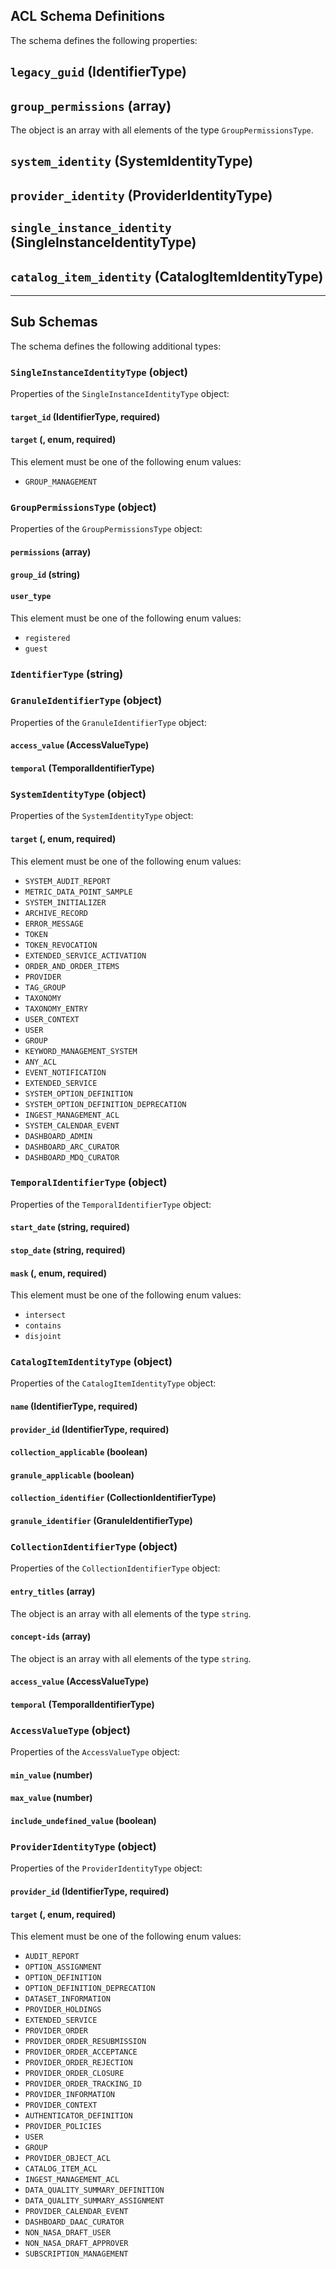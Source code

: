 ## ACL Schema Definitions

The schema defines the following properties:

## `legacy_guid` (IdentifierType)

## `group_permissions` (array)

The object is an array with all elements of the type `GroupPermissionsType`.

## `system_identity` (SystemIdentityType)

## `provider_identity` (ProviderIdentityType)

## `single_instance_identity` (SingleInstanceIdentityType)

## `catalog_item_identity` (CatalogItemIdentityType)

---

## Sub Schemas

The schema defines the following additional types:

### `SingleInstanceIdentityType` (object)

Properties of the `SingleInstanceIdentityType` object:

#### `target_id` (IdentifierType, required)

#### `target` (, enum, required)

This element must be one of the following enum values:

* `GROUP_MANAGEMENT`

### `GroupPermissionsType` (object)

Properties of the `GroupPermissionsType` object:

#### `permissions` (array)

#### `group_id` (string)

#### `user_type`

This element must be one of the following enum values:

* `registered`
* `guest`

### `IdentifierType` (string)

### `GranuleIdentifierType` (object)

Properties of the `GranuleIdentifierType` object:

#### `access_value` (AccessValueType)

#### `temporal` (TemporalIdentifierType)

### `SystemIdentityType` (object)

Properties of the `SystemIdentityType` object:

#### `target` (, enum, required)

This element must be one of the following enum values:

* `SYSTEM_AUDIT_REPORT`
* `METRIC_DATA_POINT_SAMPLE`
* `SYSTEM_INITIALIZER`
* `ARCHIVE_RECORD`
* `ERROR_MESSAGE`
* `TOKEN`
* `TOKEN_REVOCATION`
* `EXTENDED_SERVICE_ACTIVATION`
* `ORDER_AND_ORDER_ITEMS`
* `PROVIDER`
* `TAG_GROUP`
* `TAXONOMY`
* `TAXONOMY_ENTRY`
* `USER_CONTEXT`
* `USER`
* `GROUP`
* `KEYWORD_MANAGEMENT_SYSTEM`
* `ANY_ACL`
* `EVENT_NOTIFICATION`
* `EXTENDED_SERVICE`
* `SYSTEM_OPTION_DEFINITION`
* `SYSTEM_OPTION_DEFINITION_DEPRECATION`
* `INGEST_MANAGEMENT_ACL`
* `SYSTEM_CALENDAR_EVENT`
* `DASHBOARD_ADMIN`
* `DASHBOARD_ARC_CURATOR`
* `DASHBOARD_MDQ_CURATOR`

### `TemporalIdentifierType` (object)

Properties of the `TemporalIdentifierType` object:

#### `start_date` (string, required)

#### `stop_date` (string, required)

#### `mask` (, enum, required)

This element must be one of the following enum values:

* `intersect`
* `contains`
* `disjoint`

### `CatalogItemIdentityType` (object)

Properties of the `CatalogItemIdentityType` object:

#### `name` (IdentifierType, required)

#### `provider_id` (IdentifierType, required)

#### `collection_applicable` (boolean)

#### `granule_applicable` (boolean)

#### `collection_identifier` (CollectionIdentifierType)

#### `granule_identifier` (GranuleIdentifierType)

### `CollectionIdentifierType` (object)

Properties of the `CollectionIdentifierType` object:

#### `entry_titles` (array)

The object is an array with all elements of the type `string`.

#### `concept-ids` (array)

The object is an array with all elements of the type `string`.

#### `access_value` (AccessValueType)

#### `temporal` (TemporalIdentifierType)

### `AccessValueType` (object)

Properties of the `AccessValueType` object:

#### `min_value` (number)

#### `max_value` (number)

#### `include_undefined_value` (boolean)

### `ProviderIdentityType` (object)

Properties of the `ProviderIdentityType` object:

#### `provider_id` (IdentifierType, required)

#### `target` (, enum, required)

This element must be one of the following enum values:

* `AUDIT_REPORT`
* `OPTION_ASSIGNMENT`
* `OPTION_DEFINITION`
* `OPTION_DEFINITION_DEPRECATION`
* `DATASET_INFORMATION`
* `PROVIDER_HOLDINGS`
* `EXTENDED_SERVICE`
* `PROVIDER_ORDER`
* `PROVIDER_ORDER_RESUBMISSION`
* `PROVIDER_ORDER_ACCEPTANCE`
* `PROVIDER_ORDER_REJECTION`
* `PROVIDER_ORDER_CLOSURE`
* `PROVIDER_ORDER_TRACKING_ID`
* `PROVIDER_INFORMATION`
* `PROVIDER_CONTEXT`
* `AUTHENTICATOR_DEFINITION`
* `PROVIDER_POLICIES`
* `USER`
* `GROUP`
* `PROVIDER_OBJECT_ACL`
* `CATALOG_ITEM_ACL`
* `INGEST_MANAGEMENT_ACL`
* `DATA_QUALITY_SUMMARY_DEFINITION`
* `DATA_QUALITY_SUMMARY_ASSIGNMENT`
* `PROVIDER_CALENDAR_EVENT`
* `DASHBOARD_DAAC_CURATOR`
* `NON_NASA_DRAFT_USER`
* `NON_NASA_DRAFT_APPROVER`
* `SUBSCRIPTION_MANAGEMENT`
